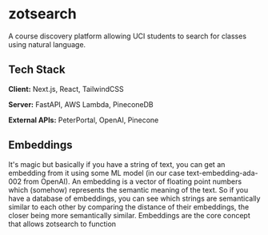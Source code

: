 # zotsearch

A course discovery platform allowing UCI students to search for classes using natural language.

## Tech Stack

**Client:** Next.js, React, TailwindCSS

**Server:** FastAPI, AWS Lambda, PineconeDB

**External APIs:** PeterPortal, OpenAI, Pinecone


## Embeddings
It's magic but basically if you have a string of text, you can get an embedding from it using some ML model (in our case text-embedding-ada-002 from OpenAI). An embedding is a vector of floating point numbers which (somehow) represents the semantic meaning of the text. So if you have a database of embeddings, you can see which strings are semantically similar to each other by comparing the distance of their embeddings, the closer being more semantically similar. Embeddings are the core concept that allows zotsearch to function
